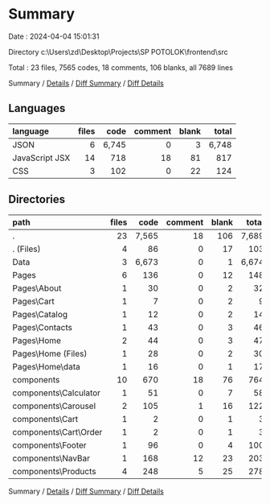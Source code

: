 # Summary

Date : 2024-04-04 15:01:31

Directory c:\\Users\\zd\\Desktop\\Projects\\SP POTOLOK\\frontend\\src

Total : 23 files,  7565 codes, 18 comments, 106 blanks, all 7689 lines

Summary / [Details](details.md) / [Diff Summary](diff.md) / [Diff Details](diff-details.md)

## Languages
| language | files | code | comment | blank | total |
| :--- | ---: | ---: | ---: | ---: | ---: |
| JSON | 6 | 6,745 | 0 | 3 | 6,748 |
| JavaScript JSX | 14 | 718 | 18 | 81 | 817 |
| CSS | 3 | 102 | 0 | 22 | 124 |

## Directories
| path | files | code | comment | blank | total |
| :--- | ---: | ---: | ---: | ---: | ---: |
| . | 23 | 7,565 | 18 | 106 | 7,689 |
| . (Files) | 4 | 86 | 0 | 17 | 103 |
| Data | 3 | 6,673 | 0 | 1 | 6,674 |
| Pages | 6 | 136 | 0 | 12 | 148 |
| Pages\\About | 1 | 30 | 0 | 2 | 32 |
| Pages\\Cart | 1 | 7 | 0 | 2 | 9 |
| Pages\\Catalog | 1 | 12 | 0 | 2 | 14 |
| Pages\\Contacts | 1 | 43 | 0 | 3 | 46 |
| Pages\\Home | 2 | 44 | 0 | 3 | 47 |
| Pages\\Home (Files) | 1 | 28 | 0 | 2 | 30 |
| Pages\\Home\\data | 1 | 16 | 0 | 1 | 17 |
| components | 10 | 670 | 18 | 76 | 764 |
| components\\Calculator | 1 | 51 | 0 | 7 | 58 |
| components\\Carousel | 2 | 105 | 1 | 16 | 122 |
| components\\Cart | 1 | 2 | 0 | 1 | 3 |
| components\\Cart\\Order | 1 | 2 | 0 | 1 | 3 |
| components\\Footer | 1 | 96 | 0 | 4 | 100 |
| components\\NavBar | 1 | 168 | 12 | 23 | 203 |
| components\\Products | 4 | 248 | 5 | 25 | 278 |

Summary / [Details](details.md) / [Diff Summary](diff.md) / [Diff Details](diff-details.md)